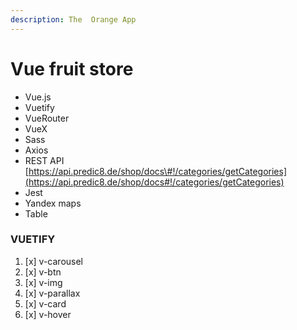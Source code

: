 ```yaml
---
description: The  Orange App
---
```


# Vue fruit store

* Vue.js
* Vuetify
* VueRouter
* VueX
* Sass
* Axios
* REST API [https://api.predic8.de/shop/docs\#!/categories/getCategories](https://api.predic8.de/shop/docs#!/categories/getCategories)
* Jest
* Yandex maps
* Table

### VUETIFY

1. [x] v-carousel
2. [x] v-btn
3. [x] v-img
4. [x] v-parallax
5. [x] v-card
6. [x] v-hover

